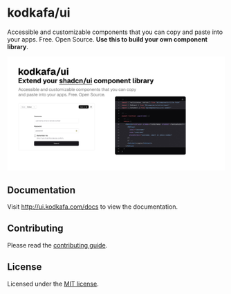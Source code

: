 # kodkafa/ui

Accessible and customizable components that you can copy and paste into your apps. Free. Open Source. **Use this to build your own component library**.

![hero](apps/www/public/og.jpg)

## Documentation

Visit http://ui.kodkafa.com/docs to view the documentation.

## Contributing

Please read the [contributing guide](/CONTRIBUTING.md).

## License

Licensed under the [MIT license](https://github.com/kodkafa/ui/blob/main/LICENSE.md).
